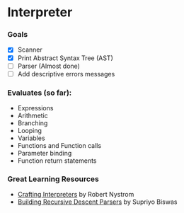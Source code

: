 # Interpreter
### Goals
- [x] Scanner
- [x] Print Abstract Syntax Tree (AST)
- [ ] Parser (Almost done)
- [ ] Add descriptive errors messages

### Evaluates (so far):
- Expressions
- Arithmetic
- Branching 
- Looping 
- Variables 
- Functions and Function calls 
- Parameter binding 
- Function return statements

### Great Learning Resources
- [Crafting Interpreters](https://craftinginterpreters.com/) by Robert Nystrom
- [Building Recursive Descent Parsers](https://www.booleanworld.com/building-recursive-descent-parsers-definitive-guide/#How_does_parsing_work) by Supriyo Biswas

<!-- ![](https://user-images.githubusercontent.com/76413679/178587724-7ec4de45-b3fc-4844-9b46-b153afd2353b.png) -->
